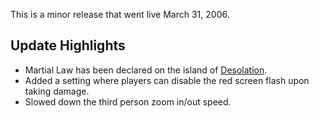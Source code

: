 This is a minor release that went live March 31, 2006.

## Update Highlights

- Martial Law has been declared on the island of
  [Desolation](../locations/Desolation.md).
- Added a setting where players can disable the red screen flash upon
  taking damage.
- Slowed down the third person zoom in/out speed.

<!--[Category:Patches](../Category:Patches.md)-->
